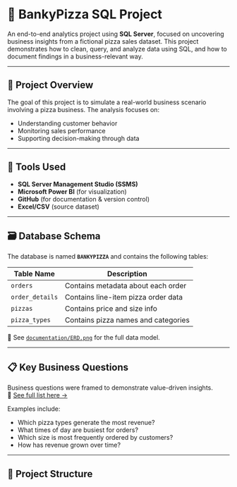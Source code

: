 # 🍕 BankyPizza SQL Project

An end-to-end analytics project using **SQL Server**, focused on uncovering business insights from a fictional pizza sales dataset. This project demonstrates how to clean, query, and analyze data using SQL, and how to document findings in a business-relevant way.

---

## 📌 Project Overview

The goal of this project is to simulate a real-world business scenario involving a pizza business. The analysis focuses on:

- Understanding customer behavior
- Monitoring sales performance
- Supporting decision-making through data

---

## 🧰 Tools Used

- **SQL Server Management Studio (SSMS)**
- **Microsoft Power BI** (for visualization)
- **GitHub** (for documentation & version control)
- **Excel/CSV** (source dataset)

---

## 🗃️ Database Schema

The database is named **`BANKYPIZZA`** and contains the following tables:

| Table Name       | Description                          |
|------------------|--------------------------------------|
| `orders`         | Contains metadata about each order   |
| `order_details`  | Contains line-item pizza order data  |
| `pizzas`         | Contains price and size info         |
| `pizza_types`    | Contains pizza names and categories  |

📌 See [`documentation/ERD.png`](documentation/ERD.png) for the full data model.

---

## 📋 Key Business Questions

Business questions were framed to demonstrate value-driven insights.  
🔗 [See full list here →]((https://github.com/OreBank/Banky-Pizza-/blob/main/Business%20Questions%20and%20Problem%20Statements.md))

Examples include:
- Which pizza types generate the most revenue?
- What times of day are busiest for orders?
- Which size is most frequently ordered by customers?
- How has revenue grown over time?

---

## 📂 Project Structure

